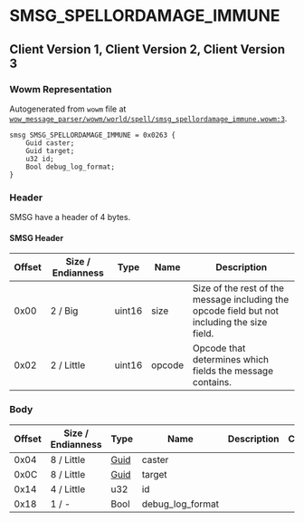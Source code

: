# SMSG_SPELLORDAMAGE_IMMUNE

## Client Version 1, Client Version 2, Client Version 3

### Wowm Representation

Autogenerated from `wowm` file at [`wow_message_parser/wowm/world/spell/smsg_spellordamage_immune.wowm:3`](https://github.com/gtker/wow_messages/tree/main/wow_message_parser/wowm/world/spell/smsg_spellordamage_immune.wowm#L3).
```rust,ignore
smsg SMSG_SPELLORDAMAGE_IMMUNE = 0x0263 {
    Guid caster;
    Guid target;
    u32 id;
    Bool debug_log_format;
}
```
### Header

SMSG have a header of 4 bytes.

#### SMSG Header

| Offset | Size / Endianness | Type   | Name   | Description |
| ------ | ----------------- | ------ | ------ | ----------- |
| 0x00   | 2 / Big           | uint16 | size   | Size of the rest of the message including the opcode field but not including the size field.|
| 0x02   | 2 / Little        | uint16 | opcode | Opcode that determines which fields the message contains.|

### Body

| Offset | Size / Endianness | Type | Name | Description | Comment |
| ------ | ----------------- | ---- | ---- | ----------- | ------- |
| 0x04 | 8 / Little | [Guid](../spec/packed-guid.md) | caster |  |  |
| 0x0C | 8 / Little | [Guid](../spec/packed-guid.md) | target |  |  |
| 0x14 | 4 / Little | u32 | id |  |  |
| 0x18 | 1 / - | Bool | debug_log_format |  |  |

